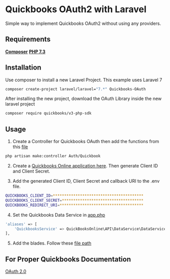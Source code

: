 # Quickbooks OAuth2 with Laravel

Simple way to implement Quickbooks OAuth2 without using any providers.

## Requirements

**[Composer](https://getcomposer.org/download/)**
**[PHP 7.3](https://www.apachefriends.org/download.html)**
<!-- **[MariaDB](https://www.apachefriends.org/download.html)** -->
<!-- **[NPM](https://www.npmjs.com/get-npm)** -->

## Installation

Use composer to install a new Laravel Project. This example uses Laravel 7

```bash
composer create-project laravel/laravel="7.*" Quickbooks-OAuth
```

After installing the new project, download the OAuth Library inside the new laravel project

```bash
composer require quickbooks/v3-php-sdk
```

## Usage

1. Create a Controller for Quickbooks OAuth then add the functions from this [file](https://getcomposer.org/download/)

```bash
php artisan make:controller Auth/Quickbook
```

2. Create a [Quickbooks Online application here](https://developer.intuit.com/app/developer/myapps). Then generate Client ID and Client Secret.

3. Add the generated Client ID, Client Secret and callback URI to the .env file.

```bash
QUICKBOOKS_CLIENT_ID=****************************************
QUICKBOOKS_CLIENT_SECRET=************************************
QUICKBOOKS_REDIRECT_URI=*************************************
```

4. Set the Quickbooks Data Service in [app.php](https://github.com/JosephSuyam/Quickbooks-OAuth2/blob/main/config/app.php)
```bash
'aliases' => [
    'QuickbooksService' => QuickBooksOnline\API\DataService\DataService::class,
],
```

5. Add the blades. Follow these [file path](https://github.com/JosephSuyam/Quickbooks-OAuth2/blob/main/resources/views/panel/quickbooks.blade.php)

## For Proper Quickbooks Documentation
[OAuth 2.0](https://developer.intuit.com/app/developer/qbo/docs/develop/authentication-and-authorization/oauth-2.0)

## 
